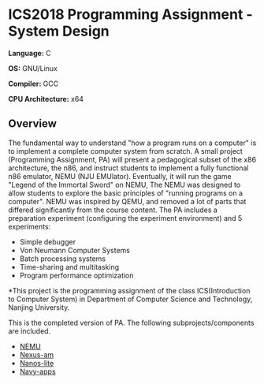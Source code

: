 # ICS2018 Programming Assignment - System Design

**Language:** C

**OS:** GNU/Linux

**Compiler:** GCC

**CPU Architecture:** x64

## Overview

The fundamental way to understand "how a program runs on a computer" is to implement a complete computer system from scratch. A small project (Programming Assignment, PA) will present a pedagogical subset of the x86 architecture, the n86, and instruct students to implement a fully functional n86 emulator, NEMU (NJU EMUlator). Eventually, it will run the game "Legend of the Immortal Sword" on NEMU, The NEMU was designed to allow students to explore the basic principles of "running programs on a computer". NEMU was inspired by QEMU, and removed a lot of parts that differed significantly from the course content. The PA includes a preparation experiment (configuring the experiment environment) and 5 experiments:

- Simple debugger
- Von Neumann Computer Systems
- Batch processing systems
- Time-sharing and multitasking
- Program performance optimization

*This project is the programming assignment of the class ICS(Introduction to Computer System) in Department of Computer Science and Technology, Nanjing University.

This is the completed version of PA. The following subprojects/components are included.
* [NEMU](/nemu)
* [Nexus-am](/nexus-am)
* [Nanos-lite](/nanos-lite)
* [Navy-apps](/navy-apps)
